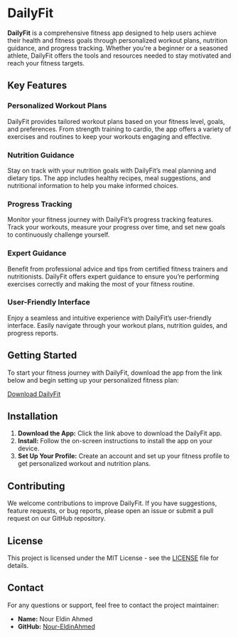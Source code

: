 
# DailyFit

**DailyFit** is a comprehensive fitness app designed to help users achieve their health and fitness goals through personalized workout plans, nutrition guidance, and progress tracking. Whether you're a beginner or a seasoned athlete, DailyFit offers the tools and resources needed to stay motivated and reach your fitness targets.

## Key Features

### Personalized Workout Plans
DailyFit provides tailored workout plans based on your fitness level, goals, and preferences. From strength training to cardio, the app offers a variety of exercises and routines to keep your workouts engaging and effective.

### Nutrition Guidance
Stay on track with your nutrition goals with DailyFit’s meal planning and dietary tips. The app includes healthy recipes, meal suggestions, and nutritional information to help you make informed choices.

### Progress Tracking
Monitor your fitness journey with DailyFit’s progress tracking features. Track your workouts, measure your progress over time, and set new goals to continuously challenge yourself.

### Expert Guidance
Benefit from professional advice and tips from certified fitness trainers and nutritionists. DailyFit offers expert guidance to ensure you’re performing exercises correctly and making the most of your fitness routine.

### User-Friendly Interface
Enjoy a seamless and intuitive experience with DailyFit’s user-friendly interface. Easily navigate through your workout plans, nutrition guides, and progress reports.

## Getting Started

To start your fitness journey with DailyFit, download the app from the link below and begin setting up your personalized fitness plan:

[Download DailyFit](https://example.com/download)

## Installation

1. **Download the App:** Click the link above to download the DailyFit app.
2. **Install:** Follow the on-screen instructions to install the app on your device.
3. **Set Up Your Profile:** Create an account and set up your fitness profile to get personalized workout and nutrition plans.

## Contributing

We welcome contributions to improve DailyFit. If you have suggestions, feature requests, or bug reports, please open an issue or submit a pull request on our GitHub repository.

## License

This project is licensed under the MIT License - see the [LICENSE](LICENSE) file for details.


## Contact

For any questions or support, feel free to contact the project maintainer:

- **Name:** Nour Eldin Ahmed
- **GitHub:** [Nour-EldinAhmed](https://github.com/Nour-EldinAhmed)

